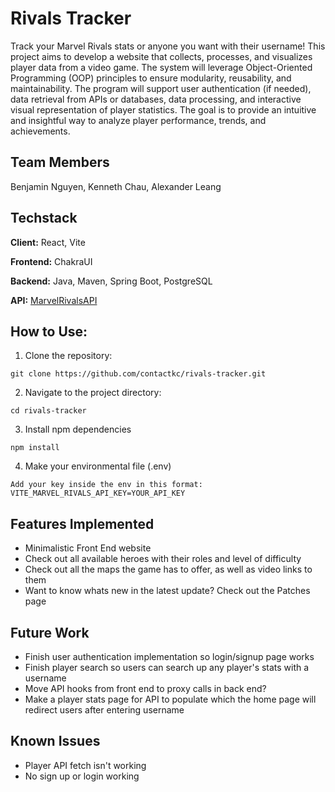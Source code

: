 # Rivals Tracker
Track your Marvel Rivals stats or anyone you want with their username! This project aims to develop a website that collects, processes, and visualizes player data from a video game. The system will leverage Object-Oriented Programming (OOP) principles to ensure modularity, reusability, and maintainability. The program will support user authentication (if needed), data retrieval from APIs or databases, data processing, and interactive visual representation of player statistics. The goal is to provide an intuitive and insightful way to analyze player performance, trends, and achievements.

## Team Members
Benjamin Nguyen, Kenneth Chau, Alexander Leang

## Techstack

**Client:** React, Vite

**Frontend:** ChakraUI

**Backend:** Java, Maven, Spring Boot, PostgreSQL

**API:** [MarvelRivalsAPI](https://marvelrivalsapi.com/)

## How to Use:

1. Clone the repository:
```
git clone https://github.com/contactkc/rivals-tracker.git
```
2. Navigate to the project directory:
```
cd rivals-tracker
```
3. Install npm dependencies
```
npm install
```
4. Make your environmental file (.env)
```
Add your key inside the env in this format:
VITE_MARVEL_RIVALS_API_KEY=YOUR_API_KEY
```

## Features Implemented
- Minimalistic Front End website
- Check out all available heroes with their roles and level of difficulty
- Check out all the maps the game has to offer, as well as video links to them
- Want to know whats new in the latest update? Check out the Patches page

## Future Work
- Finish user authentication implementation so login/signup page works
- Finish player search so users can search up any player's stats with a username
- Move API hooks from front end to proxy calls in back end?
- Make a player stats page for API to populate which the home page will redirect users after entering username

## Known Issues
- Player API fetch isn't working
- No sign up or login working
